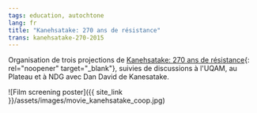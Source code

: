 ```yaml
---
tags: education, autochtone
lang: fr
title: "Kanehsatake: 270 ans de résistance"
trans: kanehsatake-270-2015
---
```

Organisation de trois projections de [Kanehsatake: 270 ans de résistance](https://www.nfb.ca/film/kanehsatake_270_years_of_resistance/){: rel="noopener" target="_blank"}, suivies de discussions à l'UQAM, au Plateau et à NDG avec Dan David de Kanesatake. 

![Film screening poster]({{ site_link }}/assets/images/movie_kanehsatake_coop.jpg)
